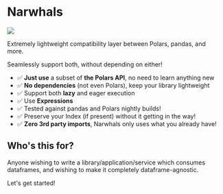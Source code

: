 # Narwhals

![](assets/image.png)

Extremely lightweight compatibility layer between Polars, pandas, and more.

Seamlessly support both, without depending on either!

- ✅ **Just use** a subset of **the Polars API**, no need to learn anything new
- ✅ **No dependencies** (not even Polars), keep your library lightweight
- ✅ Support both **lazy** and eager execution
- ✅ Use **Expressions**
- ✅ Tested against pandas and Polars nightly builds!
- ✅ Preserve your Index (if present) without it getting in the way!
- ✅ **Zero 3rd party imports**, Narwhals only uses what you already have!

## Who's this for?

Anyone wishing to write a library/application/service which consumes dataframes, and wishing to make it
completely dataframe-agnostic.

Let's get started!
